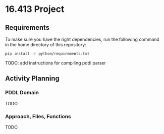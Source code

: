 # 16.413 Project

## Requirements
To make sure you have the right dependencies, run the following command in the home directory of this repository:
```
pip install -r python/requirements.txt
```
TODO: add instructions for compiling pddl parser

## Activity Planning
### PDDL Domain
TODO

### Approach, Files, Functions
TODO